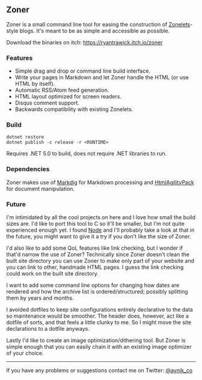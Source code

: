 ## Zoner

Zoner is a small command line tool for easing the construction of [Zonelets](https://zonelets.net/)-style blogs. It's meant to be as simple and accessible as possible.

Download the binaries on itch: <https://ryantrawick.itch.io/zoner>

### Features

- Simple drag and drop or command line build interface.
- Write your pages in Markdown and let Zoner handle the HTML (or use HTML by itself).
- Automatic RSS/Atom feed generation.
- HTML layout optimized for screen readers.
- Disqus comment support.
- Backwards compatibility with existing Zonelets.

### Build

```
dotnet restore
dotnet publish -c release -r <RUNTIME>
```

Requires .NET 5.0 to build, does not require .NET libraries to run.

### Dependencies

Zoner makes use of [Markdig](https://github.com/xoofx/markdig) for Markdown processing and [HtmlAgilityPack](https://www.nuget.org/packages/HtmlAgilityPack/) for document manipulation.

### Future

I'm intimidated by all the cool projects on here and I love how small the build sizes are. I'd like to port this tool to C so it'll be smaller, but I'm not quite experienced enough yet. I found [Node](https://sr.ht/~tagglink/node/) and I'll probably take a look at that in the future, you might want to give it a try if you don't like the size of Zoner.

I'd also like to add some QoL features like link checking, but I wonder if that'd narrow the use of Zoner? Technically since Zoner doesn't clean the built site directory you can use Zoner to make only part of your website and you can link to other, handmade HTML pages. I guess the link checking could work on the built site directory.

I want to add some command line options for changing how dates are rendered and how the archive list is ordered/structured; possibly splitting them by years and months.

I avoided dotfiles to keep site configurations entirely declarative to the data so maintenance would be smoother. The header does, however, act like a dotfile of sorts, and that feels a little clunky to me. So I might move the site declarations to a dotfile anyways.

Lastly I'd like to create an image optimization/dithering tool. But Zoner is simple enough that you can easily chain it with an existing image optimizer of your choice.

---

If you have any problems or suggestions contact me on Twitter: [@aynik_co](https://twitter.com/aynik_co)
